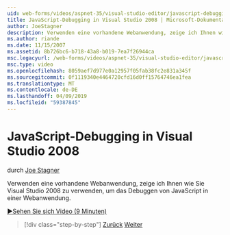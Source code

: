 ```yaml
---
uid: web-forms/videos/aspnet-35/visual-studio-editor/javascript-debugging-in-visual-studio-2008
title: JavaScript-Debugging in Visual Studio 2008 | Microsoft-Dokumentation
author: JoeStagner
description: Verwenden eine vorhandene Webanwendung, zeige ich Ihnen wie Sie Visual Studio 2008 zu verwenden, um das Debuggen von JavaScript in einer Webanwendung.
ms.author: riande
ms.date: 11/15/2007
ms.assetid: 8b726bc6-b718-43a8-b019-7ea7f26944ca
msc.legacyurl: /web-forms/videos/aspnet-35/visual-studio-editor/javascript-debugging-in-visual-studio-2008
msc.type: video
ms.openlocfilehash: 8059aef7d977e0a12957f05fab38fc2e831a345f
ms.sourcegitcommit: 0f1119340e4464720cfd16d0ff15764746ea1fea
ms.translationtype: MT
ms.contentlocale: de-DE
ms.lasthandoff: 04/09/2019
ms.locfileid: "59387845"
---
```

# <a name="javascript-debugging-in-visual-studio-2008"></a>JavaScript-Debugging in Visual Studio 2008

durch [Joe Stagner](https://github.com/JoeStagner)

Verwenden eine vorhandene Webanwendung, zeige ich Ihnen wie Sie Visual Studio 2008 zu verwenden, um das Debuggen von JavaScript in einer Webanwendung.

[&#9654;Sehen Sie sich Video (9 Minuten)](https://channel9.msdn.com/Blogs/ASP-NET-Site-Videos/javascript-debugging-in-visual-studio-2008)

> [!div class="step-by-step"]
> [Zurück](javascript-intellisense-support-in-visual-studio-2008.md)
> [Weiter](multi-targeting-support-in-visual-studio-2008.md)

